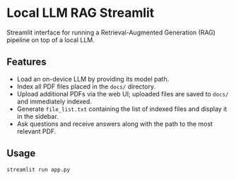 # Local LLM RAG Streamlit

Streamlit interface for running a Retrieval-Augmented Generation (RAG) pipeline on top of a local LLM.  

## Features
- Load an on-device LLM by providing its model path.
- Index all PDF files placed in the `docs/` directory.
- Upload additional PDFs via the web UI; uploaded files are saved to `docs/` and immediately indexed.
- Generate `file_list.txt` containing the list of indexed files and display it in the sidebar.
- Ask questions and receive answers along with the path to the most relevant PDF.

## Usage
```bash
streamlit run app.py
```
